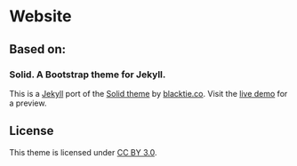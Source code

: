 # Website 

## Based on: 
### Solid. A Bootstrap theme for Jekyll.


This is a [Jekyll](http://jekyllrb.com/) port of the [Solid theme](http://www.blacktie.co/2014/05/solid-multipurpose-theme/) by [blacktie.co](http://www.blacktie.co/). Visit the [live demo](https://st4ple.github.io/solid-jekyll/) for a preview. 


## License
This theme is licensed under [CC BY 3.0](https://creativecommons.org/licenses/by/3.0/).
